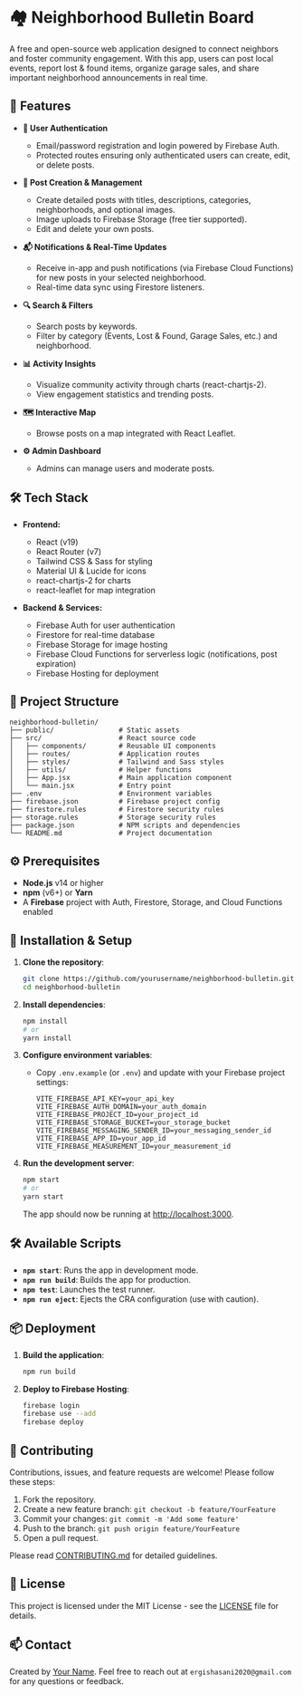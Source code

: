 # 🏘️ Neighborhood Bulletin Board

A free and open-source web application designed to connect neighbors and foster community engagement. With this app, users can post local events, report lost & found items, organize garage sales, and share important neighborhood announcements in real time.

## 🌟 Features

* **👥 User Authentication**

    * Email/password registration and login powered by Firebase Auth.
    * Protected routes ensuring only authenticated users can create, edit, or delete posts.
* **📝 Post Creation & Management**

    * Create detailed posts with titles, descriptions, categories, neighborhoods, and optional images.
    * Image uploads to Firebase Storage (free tier supported).
    * Edit and delete your own posts.
* **📬 Notifications & Real-Time Updates**

    * Receive in-app and push notifications (via Firebase Cloud Functions) for new posts in your selected neighborhood.
    * Real-time data sync using Firestore listeners.
* **🔍 Search & Filters**

    * Search posts by keywords.
    * Filter by category (Events, Lost & Found, Garage Sales, etc.) and neighborhood.
* **📊 Activity Insights**

    * Visualize community activity through charts (react-chartjs-2).
    * View engagement statistics and trending posts.
* **🗺️ Interactive Map**

    * Browse posts on a map integrated with React Leaflet.
* **⚙️ Admin Dashboard**

    * Admins can manage users and moderate posts.

## 🛠️ Tech Stack

* **Frontend:**

    * React (v19)
    * React Router (v7)
    * Tailwind CSS & Sass for styling
    * Material UI & Lucide for icons
    * react-chartjs-2 for charts
    * react-leaflet for map integration
* **Backend & Services:**

    * Firebase Auth for user authentication
    * Firestore for real-time database
    * Firebase Storage for image hosting
    * Firebase Cloud Functions for serverless logic (notifications, post expiration)
    * Firebase Hosting for deployment

## 📂 Project Structure

```
neighborhood-bulletin/
├── public/                # Static assets
├── src/                   # React source code
│   ├── components/        # Reusable UI components
│   ├── routes/            # Application routes
│   ├── styles/            # Tailwind and Sass styles
│   ├── utils/             # Helper functions
│   ├── App.jsx            # Main application component
│   └── main.jsx           # Entry point
├── .env                   # Environment variables
├── firebase.json          # Firebase project config
├── firestore.rules        # Firestore security rules
├── storage.rules          # Storage security rules
├── package.json           # NPM scripts and dependencies
└── README.md              # Project documentation
```

## ⚙️ Prerequisites

* **Node.js** v14 or higher
* **npm** (v6+) or **Yarn**
* A **Firebase** project with Auth, Firestore, Storage, and Cloud Functions enabled

## 🚀 Installation & Setup

1. **Clone the repository**:

   ```bash
   git clone https://github.com/yourusername/neighborhood-bulletin.git
   cd neighborhood-bulletin
   ```
2. **Install dependencies**:

   ```bash
   npm install
   # or
   yarn install
   ```
3. **Configure environment variables**:

    * Copy `.env.example` (or `.env`) and update with your Firebase project settings:

      ```env
      VITE_FIREBASE_API_KEY=your_api_key
      VITE_FIREBASE_AUTH_DOMAIN=your_auth_domain
      VITE_FIREBASE_PROJECT_ID=your_project_id
      VITE_FIREBASE_STORAGE_BUCKET=your_storage_bucket
      VITE_FIREBASE_MESSAGING_SENDER_ID=your_messaging_sender_id
      VITE_FIREBASE_APP_ID=your_app_id
      VITE_FIREBASE_MEASUREMENT_ID=your_measurement_id
      ```
4. **Run the development server**:

   ```bash
   npm start
   # or
   yarn start
   ```

   The app should now be running at [http://localhost:3000](http://localhost:3000).

## 🛠️ Available Scripts

* **`npm start`**: Runs the app in development mode.
* **`npm run build`**: Builds the app for production.
* **`npm test`**: Launches the test runner.
* **`npm run eject`**: Ejects the CRA configuration (use with caution).

## 📦 Deployment

1. **Build the application**:

   ```bash
   npm run build
   ```
2. **Deploy to Firebase Hosting**:

   ```bash
   firebase login
   firebase use --add
   firebase deploy
   ```

## 🤝 Contributing

Contributions, issues, and feature requests are welcome! Please follow these steps:

1. Fork the repository.
2. Create a new feature branch: `git checkout -b feature/YourFeature`
3. Commit your changes: `git commit -m 'Add some feature'`
4. Push to the branch: `git push origin feature/YourFeature`
5. Open a pull request.

Please read [CONTRIBUTING.md](./.github/CONTRIBUTING.md) for detailed guidelines.

## 📜 License

This project is licensed under the MIT License - see the [LICENSE](./LICENSE) file for details.

## 📫 Contact

Created by [Your Name](https://github.com/ergishasani). Feel free to reach out at `ergishasani2020@gmail.com` for any questions or feedback.
